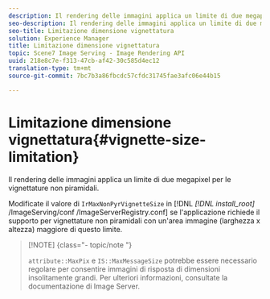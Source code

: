 ```yaml
---
description: Il rendering delle immagini applica un limite di due megapixel per le vignettature non piramidali.
seo-description: Il rendering delle immagini applica un limite di due megapixel per le vignettature non piramidali.
seo-title: Limitazione dimensione vignettatura
solution: Experience Manager
title: Limitazione dimensione vignettatura
topic: Scene7 Image Serving - Image Rendering API
uuid: 218e8c7e-f313-47cb-af42-30c585d4ec12
translation-type: tm+mt
source-git-commit: 7bc7b3a86fbcdc57cfdc31745fae3afc06e44b15

---
```



# Limitazione dimensione vignettatura{#vignette-size-limitation}

Il rendering delle immagini applica un limite di due megapixel per le vignettature non piramidali.

Modificate il valore di `IrMaxNonPyrVignetteSize` in [!DNL *[!DNL install_root]* /ImageServing/conf /ImageServerRegistry.conf] se l&#39;applicazione richiede il supporto per vignettature non piramidali con un&#39;area immagine (larghezza x altezza) maggiore di questo limite.

>[!NOTE] {class=&quot;- topic/note &quot;}
>
>`attribute::MaxPix` e `IS::MaxMessageSize` potrebbe essere necessario regolare per consentire immagini di risposta di dimensioni insolitamente grandi. Per ulteriori informazioni, consultate la documentazione di Image Server.

